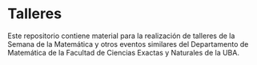 # Talleres

Este repositorio contiene material para la realización de talleres de la Semana de la Matemática y otros eventos similares del Departamento de Matemática de la Facultad de Ciencias Exactas y Naturales de la UBA. 
